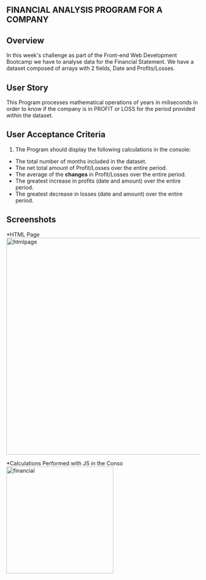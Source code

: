 ## FINANCIAL ANALYSIS PROGRAM FOR A COMPANY

## Overview

In this week's challenge as part of the Front-end Web Development Bootcamp we have to analyse data for the Financial Statement.
We have a dataset composed of arrays with 2 fields, Date and Profits/Losses.

## User Story
This Program processes mathematical operations of years in miliseconds in order to know if the company is in PROFIT or LOSS for the period provided within the dataset.


## User Acceptance Criteria

1. The Program should display the following calculations in the console:
* The total number of months included in the dataset.
* The net total amount of Profit/Losses over the entire period.
* The average of the **changes** in Profit/Losses over the entire period.
* The greatest increase in profits (date and amount) over the entire period.
* The greatest decrease in losses (date and amount) over the entire period.

## Screenshots
*HTML Page
<img width="566" alt="htmlpage" src="https://user-images.githubusercontent.com/117782725/213342081-907a808a-957a-48b6-93ea-e2f81d965cd6.png">

*Calculations Performed with JS in the Conso
<img width="279" alt="financial" src="https://user-images.githubusercontent.com/117782725/213341981-95e77dcf-d521-4c63-a4d3-fb7cdb7c39cf.png">



